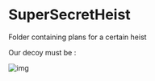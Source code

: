 # SuperSecretHeist
Folder containing plans for a certain heist

Our decoy must be : 

![img](https://c.pxhere.com/photos/88/8a/cat_lying_blue_eye_small_ginger_fur_heal_pet_animal-609263.jpg)
